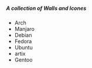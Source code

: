 ##### A collection of Walls and Icones
- Arch
- Manjaro
- Debian
- Fedora
- Ubuntu
- artix
- Gentoo
